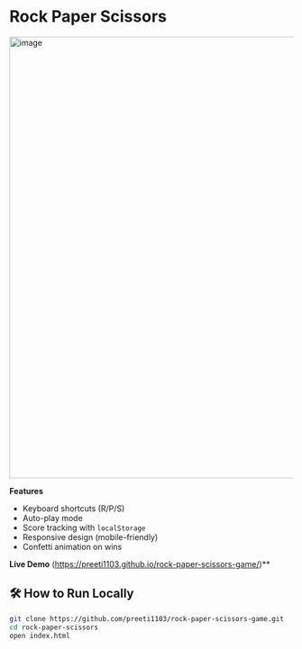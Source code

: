 # Rock Paper Scissors

<img width="971" height="785" alt="image" src="https://github.com/user-attachments/assets/b95c2154-2bae-4051-9f37-572129b05b27" />

**Features**  
- Keyboard shortcuts (R/P/S)  
- Auto-play mode  
- Score tracking with `localStorage`  
- Responsive design (mobile-friendly)  
- Confetti animation on wins  

**Live Demo**
(https://preeti1103.github.io/rock-paper-scissors-game/)**  

## 🛠️ How to Run Locally  
```bash
git clone https://github.com/preeti1103/rock-paper-scissors-game.git
cd rock-paper-scissors
open index.html
